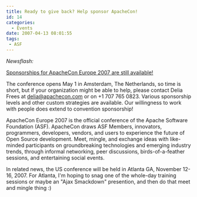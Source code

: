 ```yaml
---
title: Ready to give back? Help sponsor ApacheCon!
id: 14
categories:
  - Events
date: 2007-04-13 08:01:55
tags:
 - ASF
---
```


_Newsflash:_[
](http://www.eu.apachecon.com/sponsors/)

[Sponsorships for ApacheCon Europe 2007 are still available!](http://www.eu.apachecon.com/sponsors/)

The conference opens May 1 in Amsterdam, The Netherlands, so time is short, but if your organization might be able to help, please contact Delia Frees at delia@apachecon.com or on +1 707 765 0823\. Various sponsorship levels and other custom strategies are available. Our willingness to work with people does extend to convention sponsorship!

ApacheCon Europe 2007 is the official conference of the Apache Software Foundation  (ASF). ApacheCon draws ASF Members, innovators,  programmers, developers, vendors, and users to experience the future of Open Source development. Meet, mingle, and exchange ideas with like-minded participants on groundbreaking technologies and emerging industry trends, through informal networking, peer discussions, birds-of-a-feather sessions, and entertaining social events.

In related news, the US conference will be held in Atlanta GA, November 12-16, 2007\.  For Atlanta, I'm hoping to snag one of the whole-day training sessions or maybe an "Ajax Smackdown" presention, and then do that meet and mingle thing :)